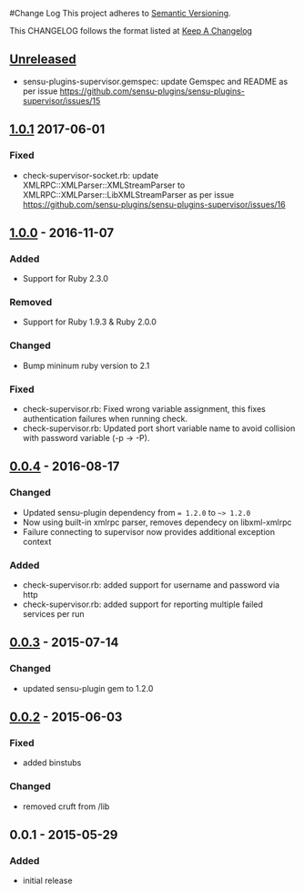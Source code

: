 #Change Log
This project adheres to [Semantic Versioning](http://semver.org/).

This CHANGELOG follows the format listed at [Keep A Changelog](http://keepachangelog.com/)

## [Unreleased]
- sensu-plugins-supervisor.gemspec: update Gemspec and README as per issue https://github.com/sensu-plugins/sensu-plugins-supervisor/issues/15

## [1.0.1] 2017-06-01
### Fixed
- check-supervisor-socket.rb: update XMLRPC::XMLParser::XMLStreamParser to XMLRPC::XMLParser::LibXMLStreamParser as per issue https://github.com/sensu-plugins/sensu-plugins-supervisor/issues/16

## [1.0.0] - 2016-11-07
### Added
- Support for Ruby 2.3.0

### Removed
- Support for Ruby 1.9.3 & Ruby 2.0.0

### Changed
- Bump mininum ruby version to 2.1

### Fixed
- check-supervisor.rb: Fixed wrong variable assignment, this fixes authentication failures when running check.
- check-supervisor.rb: Updated port short variable name to avoid collision with password variable (-p -> -P).

## [0.0.4] - 2016-08-17
### Changed
- Updated sensu-plugin dependency from `= 1.2.0` to `~> 1.2.0`
- Now using built-in xmlrpc parser, removes dependecy on libxml-xmlrpc
- Failure connecting to supervisor now provides additional exception context

### Added
- check-supervisor.rb: added support for username and password via http
- check-supervisor.rb: added support for reporting multiple failed services per run

## [0.0.3] - 2015-07-14
### Changed
- updated sensu-plugin gem to 1.2.0

## [0.0.2] - 2015-06-03
### Fixed
- added binstubs

### Changed
- removed cruft from /lib

## 0.0.1 - 2015-05-29
### Added
- initial release

[Unreleased]: https://github.com/sensu-plugins/sensu-plugins-supervisor/compare/1.0.1...HEAD
[1.0.1]: https://github.com/sensu-plugins/sensu-plugins-supervisor/compare/1.0.1...1.0.0
[1.0.0]: https://github.com/sensu-plugins/sensu-plugins-supervisor/compare/0.0.4...1.0.0
[0.0.4]: https://github.com/sensu-plugins/sensu-plugins-supervisor/compare/0.0.3...0.0.4
[0.0.3]: https://github.com/sensu-plugins/sensu-plugins-supervisor/compare/0.0.2...0.0.3
[0.0.2]: https://github.com/sensu-plugins/sensu-plugins-supervisor/compare/0.0.1...0.0.2

